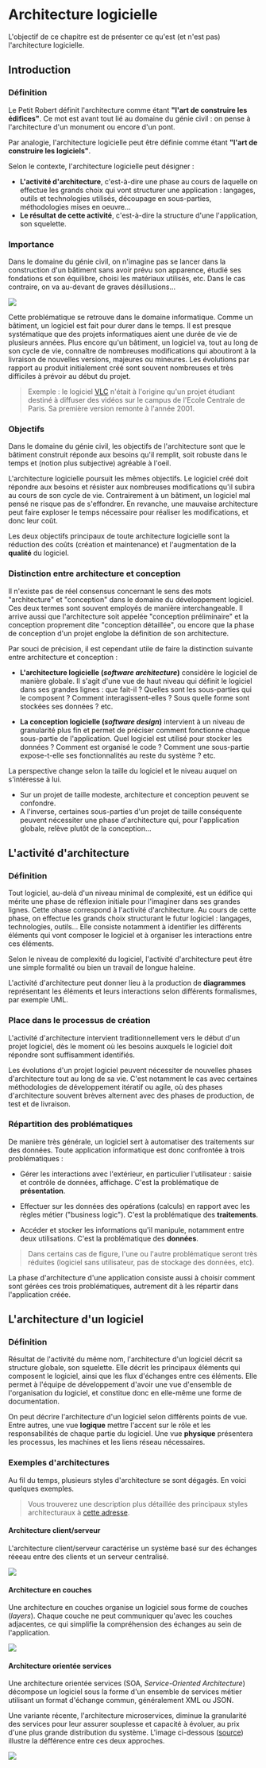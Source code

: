 # Architecture logicielle

L'objectif de ce chapitre est de présenter ce qu'est (et n'est pas) l'architecture logicielle.

## Introduction

### Définition

Le Petit Robert définit l'architecture comme étant **"l'art de construire les édifices"**. Ce mot est avant tout lié au domaine du génie civil : on pense à l'architecture d'un monument ou encore  d'un pont. 

Par analogie, l'architecture logicielle peut être définie comme étant **"l'art de construire les logiciels"**. 

Selon le contexte, l'architecture logicielle peut désigner :

* **L'activité d'architecture**, c'est-à-dire une phase au cours de laquelle on effectue les grands choix qui vont structurer une application : langages, outils et technologies utilisés, découpage en sous-parties, méthodologies mises en oeuvre...
* **Le résultat de cette activité**, c'est-à-dire la structure d'une l'application, son squelette.

### Importance

Dans le domaine du génie civil, on n'imagine pas se lancer dans la construction d'un bâtiment sans avoir prévu son apparence, étudié ses fondations et son équilibre, choisi les matériaux utilisés, etc. Dans le cas contraire, on va au-devant de graves désillusions...

![](../images/archi-bat.png)

Cette problématique se retrouve dans le domaine informatique. Comme un bâtiment, un logiciel est fait pour durer dans le temps. Il est presque systématique que des projets informatiques aient une durée de vie de plusieurs années. Plus encore qu'un bâtiment, un logiciel va, tout au long de son cycle de vie, connaître de nombreuses modifications qui aboutiront à la livraison de nouvelles versions, majeures ou mineures. Les évolutions par rapport au produit initialement créé sont souvent nombreuses et très difficiles à prévoir au début du projet.

> Exemple : le logiciel [VLC](http://www.videolan.org/vlc/) n'était à l'origine qu'un projet étudiant destiné à diffuser des vidéos sur le campus de l'Ecole Centrale de Paris. Sa première version remonte à l'année 2001.

### Objectifs

Dans le domaine du génie civil, les objectifs de l'architecture sont que le bâtiment construit réponde aux besoins qu'il remplit, soit robuste dans le temps et (notion plus subjective) agréable à l'oeil. 

L'architecture logicielle poursuit les mêmes objectifs. Le logiciel créé doit répondre aux besoins et résister aux nombreuses modifications qu'il subira au cours de son cycle de vie. Contrairement à un bâtiment, un logiciel mal pensé ne risque pas de s'effondrer. En revanche, une mauvaise architecture peut faire exploser le temps nécessaire pour réaliser les modifications, et donc leur coût.

Les deux objectifs principaux de toute architecture logicielle sont la réduction des coûts (création et maintenance) et l'augmentation de la **qualité** du logiciel.

### Distinction entre architecture et conception

Il n'existe pas de réel consensus concernant le sens des mots "architecture" et "conception" dans le domaine du développement logiciel. Ces deux termes sont souvent employés de manière interchangeable. Il arrive aussi que l'architecture soit appelée "conception préliminaire" et la conception proprement dite "conception détaillée", ou encore que la phase de conception d'un projet englobe la définition de son architecture.

Par souci de précision, il est cependant utile de faire la distinction suivante entre architecture et conception : 

* **L'architecture logicielle (*software architecture*)** considère le logiciel de manière globale. Il s'agit d'une vue de haut niveau qui définit le logiciel dans ses grandes lignes : que fait-il ? Quelles sont les sous-parties qui le composent ? Comment interagissent-elles ? Sous quelle forme sont stockées ses données ? etc.

* **La conception logicielle (*software design*)** intervient à un niveau de granularité plus fin et permet de préciser comment fonctionne chaque sous-partie de l'application. Quel logiciel est utilisé pour stocker les données ? Comment est organisé le code ? Comment une sous-partie expose-t-elle ses fonctionnalités au reste du système ? etc.

La perspective change selon la taille du logiciel et le niveau auquel on s'intéresse à lui. 

* Sur un projet de taille modeste, architecture et conception peuvent se confondre. 
* A l'inverse, certaines sous-parties d'un projet de taille conséquente peuvent nécessiter une phase d'architecture qui, pour l'application globale, relève plutôt de la conception... 

## L'activité d'architecture

### Définition

Tout logiciel, au-delà d'un niveau minimal de complexité, est un édifice qui mérite une phase de réflexion initiale pour l'imaginer dans ses grandes lignes. Cette ohase correspond à l'activité d'architecture. Au cours de cette phase, on effectue les grands choix structurant le futur logiciel : langages, technologies, outils... Elle consiste notamment à identifier les différents éléments qui vont composer le logiciel et à organiser les interactions entre ces éléments.

Selon le niveau de complexité du logiciel, l'activité d'architecture peut être une simple formalité ou bien un travail de longue haleine. 

L'activité d'architecture peut donner lieu à la production de  **diagrammes** représentant les éléments et leurs interactions selon différents formalismes, par exemple UML.

### Place dans le processus de création

L'activité d'architecture intervient traditionnellement vers le début d'un projet logiciel, dès le moment où les besoins auxquels le logiciel doit répondre sont suffisamment identifiés.

Les évolutions d'un projet logiciel peuvent nécessiter de nouvelles phases d'architecture tout au long de sa vie. C'est notamment le cas avec certaines méthodologies de développement itératif ou agile, où des phases d'architecture souvent brèves alternent avec des phases de production, de test et de livraison.

### Répartition des problématiques

De manière très générale, un logiciel sert à automatiser des traitements sur des données. Toute application informatique est donc confrontée à trois problématiques :

* Gérer les interactions avec l'extérieur, en particulier l'utilisateur : saisie et contrôle de données, affichage. C'est la problématique de **présentation**.

* Effectuer sur les données des opérations (calculs) en rapport avec les règles métier ("business logic"). C'est la problématique des **traitements**.
 
* Accéder et stocker les informations qu'il manipule, notamment entre deux utilisations. C'est la problématique des **données**.

> Dans certains cas de figure, l'une ou l'autre problématique seront très réduites (logiciel sans utilisateur, pas de stockage des données, etc).

La phase d'architecture d'une application consiste aussi à choisir comment sont gérées ces trois problématiques, autrement dit à les répartir dans l'application créée.

## L'architecture d'un logiciel

### Définition

Résultat de l'activité du même nom, l'architecture d'un logiciel décrit sa structure globale, son squelette. Elle décrit les principaux éléments qui composent le logiciel, ainsi que les flux d'échanges entre ces éléments. Elle permet à l'équipe de développement d'avoir une vue d'ensemble de l'organisation du logiciel, et constitue donc en elle-même une forme de documentation.

On peut décrire l'architecture d'un logiciel selon différents points de vue. Entre autres, une vue **logique** mettre l'accent sur le rôle et les responsabilités de chaque partie du logiciel. Une vue **physique** présentera les processus, les machines et les liens réseau nécessaires.

### Exemples d'architectures

Au fil du temps, plusieurs styles d'architecture se sont dégagés. En voici quelques exemples. 

> Vous trouverez une description plus détaillée des principaux styles architecturaux à [cette adresse](https://msdn.microsoft.com/en-us/library/ee658117.aspx).

#### Architecture client/serveur

L'architecture client/serveur caractérise un système basé sur des échanges réeeau entre des clients et un serveur centralisé.

![](../images/client-serveur.png)

#### Architecture en couches

Une architecture en couches organise un logiciel sous forme de couches (*layers*). Chaque couche ne peut communiquer qu'avec les couches adjacentes, ce qui simplifie la compréhension des échanges au sein de l'application.

![](../images/layered-architecture.png)

#### Architecture orientée services

Une architecture orientée services (SOA, *Service-Oriented Architecture*) décompose un logiciel sous la forme d'un ensemble de services métier utilisant un format d'échange commun, généralement XML ou JSON. 

Une variante récente, l'architecture microservices, diminue la granularité des services pour leur assurer souplesse et capacité à évoluer, au prix d'une plus grande distribution du système. L'image ci-dessous ([source](http://blog.octo.com/larchitecture-microservices-sans-la-hype-quest-ce-que-cest-a-quoi-ca-sert-est-ce-quil-men-faut/)) illustre la défférence entre ces deux approches.

![](../images/microservices.png)
